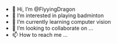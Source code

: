 - 👋 Hi, I’m @FlyyingDragon
- 👀 I’m interested in playing badminton
- 🌱 I’m currently learning computer vision
- 💞️ I’m looking to collaborate on ...
- 📫 How to reach me ...

<!---
FlyyingDragon/FlyyingDragon is a ✨ special ✨ repository because its `README.md` (this file) appears on your GitHub profile.
You can click the Preview link to take a look at your changes.
--->
